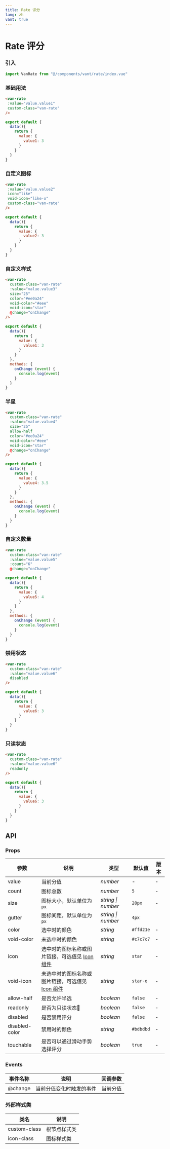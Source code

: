 ```yaml
---
title: Rate 评分
lang: zh
vant: true
---
```


# Rate 评分

### 引入

```js
import VanRate from "@/components/vant/rate/index.vue"
```
### 基础用法

 ```html
<van-rate
  :value="value.value1"
  custom-class="van-rate"
/>
```

```js
export default {
  data(){
    return {
      value: {
        value1: 3
      }
    }
  }
}
```

### 自定义图标

 ```html
<van-rate
  :value="value.value2"
  icon="like"
  void-icon="like-o"
  custom-class="van-rate"
/>
```

```js
export default {
  data(){
    return {
      value: {
        value2: 3
      }
    }
  }
}
```

### 自定义样式

```html
<van-rate
  custom-class="van-rate"
  :value="value.value3"
  size="25"
  color="#ee0a24"
  void-color="#eee"
  void-icon="star"
  @change="onChange"
/>
```

```js
export default {
  data(){
    return {
      value: {
        value1: 3
      }
    }
  },
  methods: {
    onChange (event) {
      console.log(event)
    }
  }
}
```

### 半星

```html
<van-rate
  custom-class="van-rate"
  :value="value.value4"
  size="25"
  allow-half
  color="#ee0a24"
  void-color="#eee"
  void-icon="star"
  @change="onChange"
/>
```

```js
export default {
  data(){
    return {
      value: {
        value4: 3.5
      }
    }
  },
  methods: {
    onChange (event) {
      console.log(event)
    }
  }
}
```

### 自定义数量

```html
<van-rate
  custom-class="van-rate"
  :value="value.value5"
  :count="6"
  @change="onChange"
```

```js
export default {
  data(){
    return {
      value: {
        value5: 4
      }
    }
  },
  methods: {
    onChange (event) {
      console.log(event)
    }
  }
}
```

### 禁用状态

```html
<van-rate
  custom-class="van-rate"
  :value="value.value6"
  disabled
/>
```

```js
export default {
  data(){
    return {
      value: {
        value6: 3
      }
    }
  }
}
```

### 只读状态

```html
<van-rate
  custom-class="van-rate"
  :value="value.value6"
  readonly
/>
```

```js
export default {
  data(){
    return {
      value: {
        value6: 3
      }
    }
  }
}
```

## API

### Props

| 参数 | 说明 | 类型 | 默认值 | 版本 |
|------|------|------|------|------|
| value | 当前分值 | *number* | - | - |
| count | 图标总数 | *number* | `5` | - |
| size | 图标大小，默认单位为 `px` | *string \| number* | `20px` | - |
| gutter | 图标间距，默认单位为 `px` | *string \| number* | `4px` |
| color | 选中时的颜色 | *string* | `#ffd21e` | - |
| void-color | 未选中时的颜色 | *string* | `#c7c7c7` | - |
| icon | 选中时的图标名称或图片链接，可选值见 [Icon 组件](#/icon) | *string* | `star` | - |
| void-icon | 未选中时的图标名称或图片链接，可选值见 [Icon 组件](#/icon) | *string* | `star-o` | - |
| allow-half | 是否允许半选 | *boolean* | `false` | - |
| readonly | 是否为只读状态 | *boolean* | `false` | - |
| disabled | 是否禁用评分 | *boolean* | `false` | - |
| disabled-color | 禁用时的颜色 | *string* | `#bdbdbd` | - |
| touchable | 是否可以通过滑动手势选择评分 | *boolean* | `true` | - |

### Events

| 事件名称 | 说明 | 回调参数 |
|------|------|------|
| @change | 当前分值变化时触发的事件 | 当前分值 |

### 外部样式类

| 类名 | 说明 |
|-----------|-----------|
| custom-class | 根节点样式类 |
| icon-class | 图标样式类 |
